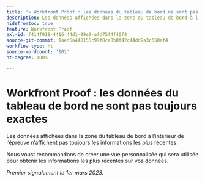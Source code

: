 ```yaml
---
title: '« Workfront Proof : les données du tableau de bord ne sont pas toujours exactes ».'
description: Les données affichées dans la zone du tableau de bord à l’intérieur de l’épreuve ne présentent pas toujours les informations les plus récentes. Il est recommandé de créer une vue personnalisée qui sera utilisée pour obtenir les informations les plus récentes sur vos données.
hidefromtoc: true
feature: Workfront Proof
exl-id: f414f918-4416-44d1-99e9-afd75f4f40f4
source-git-commit: 1aed6a440155c99f8ce0b0f42c44dd9a3c660af4
workflow-type: ht
source-wordcount: '101'
ht-degree: 100%

---
```


# Workfront Proof : les données du tableau de bord ne sont pas toujours exactes

Les données affichées dans la zone du tableau de bord à l’intérieur de l’épreuve n’affichent pas toujours les informations les plus récentes.

Nous voust recommandons de créer une vue personnalisée qui sera utilisée pour obtenir les informations les plus récentes sur vos données.

_Premier signalement le 1er mars 2023._
